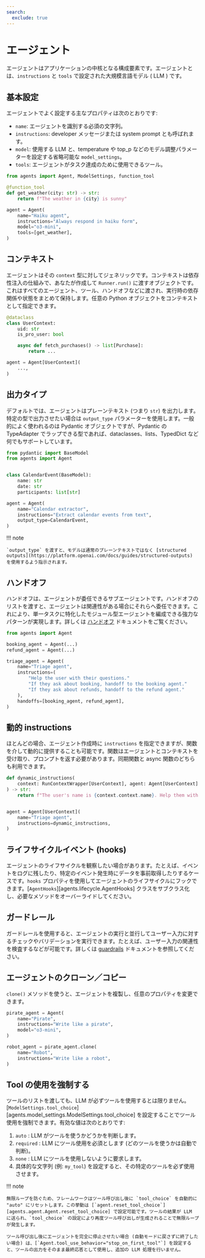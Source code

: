 ```yaml
---
search:
  exclude: true
---
```

# エージェント

エージェントはアプリケーションの中核となる構成要素です。エージェントとは、`instructions` と `tools` で設定された大規模言語モデル ( LLM ) です。

## 基本設定

エージェントでよく設定する主なプロパティは次のとおりです:

-   `name`: エージェントを識別する必須の文字列。
-   `instructions`: developer メッセージまたは system prompt とも呼ばれます。
-   `model`: 使用する LLM と、temperature や top_p などのモデル調整パラメーターを設定する省略可能な `model_settings`。
-   `tools`: エージェントがタスク達成のために使用できるツール。

```python
from agents import Agent, ModelSettings, function_tool

@function_tool
def get_weather(city: str) -> str:
    return f"The weather in {city} is sunny"

agent = Agent(
    name="Haiku agent",
    instructions="Always respond in haiku form",
    model="o3-mini",
    tools=[get_weather],
)
```

## コンテキスト

エージェントはその `context` 型に対してジェネリックです。コンテキストは依存性注入の仕組みで、あなたが作成して `Runner.run()` に渡すオブジェクトです。これはすべてのエージェント、ツール、ハンドオフなどに渡され、実行時の依存関係や状態をまとめて保持します。任意の Python オブジェクトをコンテキストとして指定できます。

```python
@dataclass
class UserContext:
    uid: str
    is_pro_user: bool

    async def fetch_purchases() -> list[Purchase]:
        return ...

agent = Agent[UserContext](
    ...,
)
```

## 出力タイプ

デフォルトでは、エージェントはプレーンテキスト (つまり `str`) を出力します。特定の型で出力させたい場合は `output_type` パラメーターを使用します。一般的によく使われるのは Pydantic オブジェクトですが、Pydantic の TypeAdapter でラップできる型であれば、dataclasses、lists、TypedDict など何でもサポートしています。

```python
from pydantic import BaseModel
from agents import Agent


class CalendarEvent(BaseModel):
    name: str
    date: str
    participants: list[str]

agent = Agent(
    name="Calendar extractor",
    instructions="Extract calendar events from text",
    output_type=CalendarEvent,
)
```

!!! note

    `output_type` を渡すと、モデルは通常のプレーンテキストではなく [structured outputs](https://platform.openai.com/docs/guides/structured-outputs) を使用するよう指示されます。

## ハンドオフ

ハンドオフは、エージェントが委任できるサブエージェントです。ハンドオフのリストを渡すと、エージェントは関連性がある場合にそれらへ委任できます。これにより、単一タスクに特化したモジュール型エージェントを編成できる強力なパターンが実現します。詳しくは [ハンドオフ](handoffs.md) ドキュメントをご覧ください。

```python
from agents import Agent

booking_agent = Agent(...)
refund_agent = Agent(...)

triage_agent = Agent(
    name="Triage agent",
    instructions=(
        "Help the user with their questions."
        "If they ask about booking, handoff to the booking agent."
        "If they ask about refunds, handoff to the refund agent."
    ),
    handoffs=[booking_agent, refund_agent],
)
```

## 動的 instructions

ほとんどの場合、エージェント作成時に `instructions` を指定できますが、関数を介して動的に提供することも可能です。関数はエージェントとコンテキストを受け取り、プロンプトを返す必要があります。同期関数と async 関数のどちらも利用できます。

```python
def dynamic_instructions(
    context: RunContextWrapper[UserContext], agent: Agent[UserContext]
) -> str:
    return f"The user's name is {context.context.name}. Help them with their questions."


agent = Agent[UserContext](
    name="Triage agent",
    instructions=dynamic_instructions,
)
```

## ライフサイクルイベント (hooks)

エージェントのライフサイクルを観察したい場合があります。たとえば、イベントをログに残したり、特定のイベント発生時にデータを事前取得したりするケースです。`hooks` プロパティを使用してエージェントのライフサイクルにフックできます。[`AgentHooks`][agents.lifecycle.AgentHooks] クラスをサブクラス化し、必要なメソッドをオーバーライドしてください。

## ガードレール

ガードレールを使用すると、エージェントの実行と並行してユーザー入力に対するチェックやバリデーションを実行できます。たとえば、ユーザー入力の関連性を検査するなどが可能です。詳しくは [guardrails](guardrails.md) ドキュメントを参照してください。

## エージェントのクローン／コピー

`clone()` メソッドを使うと、エージェントを複製し、任意のプロパティを変更できます。

```python
pirate_agent = Agent(
    name="Pirate",
    instructions="Write like a pirate",
    model="o3-mini",
)

robot_agent = pirate_agent.clone(
    name="Robot",
    instructions="Write like a robot",
)
```

## Tool の使用を強制する

ツールのリストを渡しても、LLM が必ずツールを使用するとは限りません。[`ModelSettings.tool_choice`][agents.model_settings.ModelSettings.tool_choice] を設定することでツール使用を強制できます。有効な値は次のとおりです:

1. `auto` : LLM がツールを使うかどうかを判断します。  
2. `required` : LLM にツール使用を必須とします (どのツールを使うかは自動で判断)。  
3. `none` : LLM にツールを使用しないように要求します。  
4. 具体的な文字列 (例: `my_tool`) を設定すると、その特定のツールを必ず使用させます。

!!! note

    無限ループを防ぐため、フレームワークはツール呼び出し後に `tool_choice` を自動的に "auto" にリセットします。この挙動は [`agent.reset_tool_choice`][agents.agent.Agent.reset_tool_choice] で設定可能です。ツールの結果が LLM に送られ、`tool_choice` の設定により再度ツール呼び出しが生成されることで無限ループが発生します。

    ツール呼び出し後にエージェントを完全に停止させたい場合 (自動モードに戻さずに終了したい場合) は、[`Agent.tool_use_behavior="stop_on_first_tool"`] を設定すると、ツールの出力をそのまま最終応答として使用し、追加の LLM 処理を行いません。